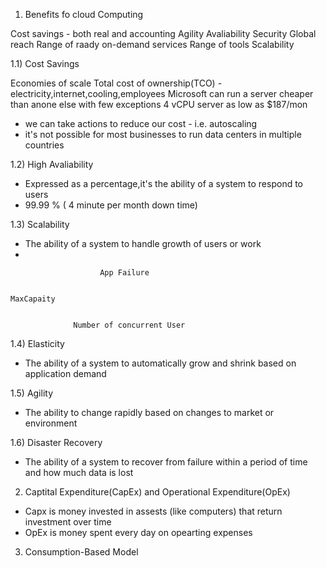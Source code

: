 1) Benefits fo cloud Computing

Cost savings - both real and accounting
Agility 
Avaliability
Security
Global reach
Range of raady on-demand services
Range of tools
Scalability

1.1) Cost Savings

Economies of scale
Total cost of ownership(TCO) - electricity,internet,cooling,employees
Microsoft can run a server cheaper than anone else with few exceptions
4 vCPU server as low as $187/mon

- we can take actions to reduce our cost - i.e. autoscaling
- it's not possible for most businesses to run data centers in multiple countries

1.2) High Avaliability

- Expressed as a percentage,it's the ability of a system to respond to users
- 99.99 % ( 4 minute per month down time)

1.3) Scalability
- The ability of a system to handle growth of users or work
- 

```
                    App Failure


MaxCapaity


              Number of concurrent User 
```

1.4) Elasticity
- The ability of a system to automatically grow and shrink based on application demand

1.5) Agility 
- The ability to change rapidly based on changes to market or environment

1.6) Disaster Recovery
- The ability of a system to recover from failure within a period of time and how much data is lost

2) Captital Expenditure(CapEx) and Operational Expenditure(OpEx)
- Capx is money invested in assests (like computers) that return investment over time
- OpEx is money spent every day on opearting expenses

3) Consumption-Based Model

